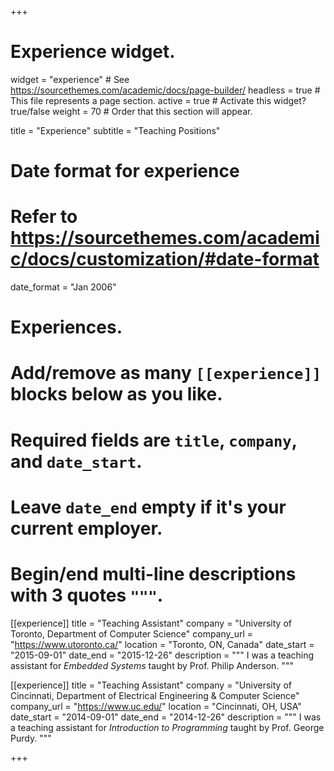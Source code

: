 +++
# Experience widget.
widget = "experience"  # See https://sourcethemes.com/academic/docs/page-builder/
headless = true  # This file represents a page section.
active = true  # Activate this widget? true/false
weight = 70  # Order that this section will appear.

title = "Experience"
subtitle = "Teaching Positions"

# Date format for experience
#   Refer to https://sourcethemes.com/academic/docs/customization/#date-format
date_format = "Jan 2006"

# Experiences.
#   Add/remove as many `[[experience]]` blocks below as you like.
#   Required fields are `title`, `company`, and `date_start`.
#   Leave `date_end` empty if it's your current employer.
#   Begin/end multi-line descriptions with 3 quotes `"""`.
[[experience]]
  title = "Teaching Assistant"
  company = "University of Toronto, Department of Computer Science"
  company_url = "https://www.utoronto.ca/"
  location = "Toronto, ON, Canada"
  date_start = "2015-09-01"
  date_end = "2015-12-26"
  description = """
  I was a teaching assistant for *Embedded Systems* taught by Prof. Philip Anderson.
  """


[[experience]]
  title = "Teaching Assistant"
  company = "University of Cincinnati, Department of Electrical Engineering & Computer Science"
  company_url = "https://www.uc.edu/"
  location = "Cincinnati, OH, USA"
  date_start = "2014-09-01"
  date_end = "2014-12-26"
  description = """
  I was a teaching assistant for *Introduction to Programming* taught by Prof. George Purdy.
  """
  
+++
